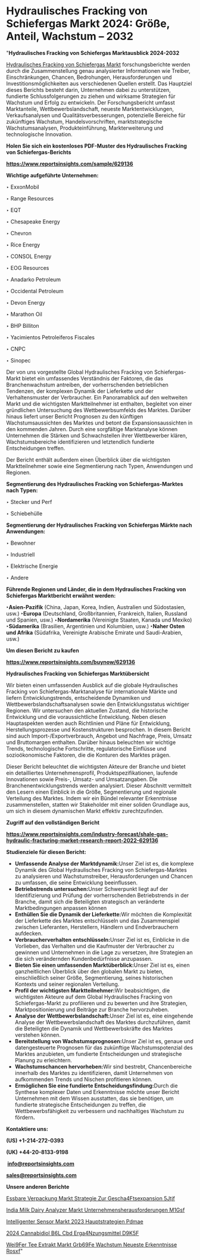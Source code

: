 # Hydraulisches Fracking von Schiefergas Markt 2024: Größe, Anteil, Wachstum – 2032

"<strong><b>Hydraulisches Fracking von Schiefergas Marktausblick 2024-2032</b></strong>

<a href=https://www.reportsinsights.com/sample/629136>Hydraulisches Fracking von Schiefergas Markt</a> forschungsberichte werden durch die Zusammenstellung genau analysierter Informationen wie Treiber, Einschränkungen, Chancen, Bedrohungen, Herausforderungen und Investitionsmöglichkeiten aus verschiedenen Quellen erstellt. Das Hauptziel dieses Berichts besteht darin, Unternehmen dabei zu unterstützen, fundierte Schlussfolgerungen zu ziehen und wirksame Strategien für Wachstum und Erfolg zu entwickeln. Der Forschungsbericht umfasst Marktanteile, Wettbewerbslandschaft, neueste Marktentwicklungen, Verkaufsanalysen und Qualitätsverbesserungen, potenzielle Bereiche für zukünftiges Wachstum, Handelsvorschriften, marktstrategische Wachstumsanalysen, Produkteinführung, Markterweiterung und technologische Innovation.

<strong><b>Holen Sie sich ein kostenloses PDF-Muster des Hydraulisches Fracking von Schiefergas-Berichts</b></strong>

<a href=https://www.reportsinsights.com/sample/629136><strong><u>https://www.reportsinsights.com/sample/629136</u></strong></a>

<strong>Wichtige aufgeführte Unternehmen:</strong>

‣ ExxonMobil

‣ Range Resources

‣ EQT

‣ Chesapeake Energy

‣ Chevron

‣ Rice Energy

‣ CONSOL Energy

‣ EOG Resources

‣ Anadarko Petroleum

‣ Occidental Petroleum

‣ Devon Energy

‣ Marathon Oil

‣ BHP Billiton

‣ Yacimientos Petroleiferos Fiscales

‣ CNPC

‣ Sinopec

Der von uns vorgestellte Global Hydraulisches Fracking von Schiefergas-Markt bietet ein umfassendes Verständnis der Faktoren, die das Branchenwachstum antreiben, der vorherrschenden betrieblichen Tendenzen, der komplexen Dynamik der Lieferkette und der Verhaltensmuster der Verbraucher. Ein Panoramablick auf den weltweiten Markt und die wichtigsten Marktteilnehmer ist enthalten, begleitet von einer gründlichen Untersuchung des Wettbewerbsumfelds des Marktes. Darüber hinaus liefert unser Bericht Prognosen zu den künftigen Wachstumsaussichten des Marktes und betont die Expansionsaussichten in den kommenden Jahren. Durch eine sorgfältige Marktanalyse können Unternehmen die Stärken und Schwachstellen ihrer Wettbewerber klären, Wachstumsbereiche identifizieren und letztendlich fundierte Entscheidungen treffen.

Der Bericht enthält außerdem einen Überblick über die wichtigsten Marktteilnehmer sowie eine Segmentierung nach Typen, Anwendungen und Regionen.

<strong>Segmentierung des Hydraulisches Fracking von Schiefergas-Marktes nach Typen:</strong>

‣ Stecker und Perf

‣ Schiebehülle

<strong>Segmentierung der Hydraulisches Fracking von Schiefergas Märkte nach Anwendungen:</strong>

‣ Bewohner

‣ Industriell

‣ Elektrische Energie

‣ Andere

<strong><b>Führende Regionen und Länder, die in dem Hydraulisches Fracking von Schiefergas Marktbericht erwähnt werden:</b></strong>

<strong><b>‣Asien-Pazifik</b></strong> (China, Japan, Korea, Indien, Australien und Südostasien, usw.)
<strong><b>‣Europa</b></strong> (Deutschland, Großbritannien, Frankreich, Italien, Russland und Spanien, usw.)
‣<strong><b>Nordamerika</b></strong> (Vereinigte Staaten, Kanada und Mexiko)
<strong><b>‣Südamerika</b></strong> (Brasilien, Argentinien und Kolumbien, usw.)
<strong><b>‣Naher Osten und Afrika</b></strong> (Südafrika, Vereinigte Arabische Emirate und Saudi-Arabien, usw.)

<strong>Um diesen Bericht zu kaufen</strong>

<a href=https://www.reportsinsights.com/buynow/629136><strong><u>https://www.reportsinsights.com/buynow/629136</u></strong></a>

<strong>Hydraulisches Fracking von Schiefergas Marktübersicht</strong>

Wir bieten einen umfassenden Ausblick auf die globale Hydraulisches Fracking von Schiefergas-Marktanalyse für internationale Märkte und liefern Entwicklungstrends, entscheidende Dynamiken und Wettbewerbslandschaftsanalysen sowie den Entwicklungsstatus wichtiger Regionen. Wir untersuchen den aktuellen Zustand, die historische Entwicklung und die voraussichtliche Entwicklung. Neben diesen Hauptaspekten werden auch Richtlinien und Pläne für Entwicklung, Herstellungsprozesse und Kostenstrukturen besprochen. In diesem Bericht sind auch Import-/Exportverbrauch, Angebot und Nachfrage, Preis, Umsatz und Bruttomargen enthalten. Darüber hinaus beleuchten wir wichtige Trends, technologische Fortschritte, regulatorische Einflüsse und sozioökonomische Faktoren, die die Konturen des Marktes prägen.

Dieser Bericht beleuchtet die wichtigsten Akteure der Branche und bietet ein detailliertes Unternehmensprofil, Produktspezifikationen, laufende Innovationen sowie Preis-, Umsatz- und Umsatzangaben. Die Branchenentwicklungstrends werden analysiert. Dieser Abschnitt vermittelt den Lesern einen Einblick in die Größe, Segmentierung und regionale Verteilung des Marktes. Indem wir ein Bündel relevanter Erkenntnisse zusammenstellen, statten wir Stakeholder mit einer soliden Grundlage aus, um sich in diesem dynamischen Markt effektiv zurechtzufinden.

<strong>Zugriff auf den vollständigen Bericht</strong>

<a href=https://www.reportsinsights.com/industry-forecast/shale-gas-hydraulic-fracturing-market-research-report-2022-629136><strong>https://www.reportsinsights.com/industry-forecast/shale-gas-hydraulic-fracturing-market-research-report-2022-629136</strong></a>

<strong>Studienziele für diesen Bericht:</strong>
<ul>
  <li><strong>Umfassende Analyse der Marktdynamik:</strong>Unser Ziel ist es, die komplexe Dynamik des Global Hydraulisches Fracking von Schiefergas-Marktes zu analysieren und Wachstumstreiber, Herausforderungen und Chancen zu umfassen, die seine Entwicklung beeinflussen.</li>
  <li><strong>Betriebstrends untersuchen:</strong>Unser Schwerpunkt liegt auf der Identifizierung und Prüfung der vorherrschenden Betriebstrends in der Branche, damit sich die Beteiligten strategisch an veränderte Marktbedingungen anpassen können</li>
  <li><strong>Enthüllen Sie die Dynamik der Lieferkette:</strong>Wir möchten die Komplexität der Lieferkette des Marktes entschlüsseln und das Zusammenspiel zwischen Lieferanten, Herstellern, Händlern und Endverbrauchern aufdecken.</li>
  <li><strong>Verbraucherverhalten entschlüsseln:</strong>Unser Ziel ist es, Einblicke in die Vorlieben, das Verhalten und die Kaufmuster der Verbraucher zu gewinnen und Unternehmen in die Lage zu versetzen, ihre Strategien an die sich verändernden Kundenbedürfnisse anzupassen.</li>
  <li><strong>Bieten Sie einen umfassenden Marktüberblick:</strong>Unser Ziel ist es, einen ganzheitlichen Überblick über den globalen Markt zu bieten, einschließlich seiner Größe, Segmentierung, seines historischen Kontexts und seiner regionalen Verteilung.</li>
  <li><strong>Profil der wichtigsten Marktteilnehmer:</strong>Wir beabsichtigen, die wichtigsten Akteure auf dem Global Hydraulisches Fracking von Schiefergas-Markt zu profilieren und zu bewerten und ihre Strategien, Marktpositionierung und Beiträge zur Branche hervorzuheben.</li>
  <li><strong>Analyse der Wettbewerbslandschaft:</strong>Unser Ziel ist es, eine eingehende Analyse der Wettbewerbslandschaft des Marktes durchzuführen, damit die Beteiligten die Dynamik und Wettbewerbskräfte des Marktes verstehen können.</li>
  <li><strong>Bereitstellung von Wachstumsprognosen:</strong>Unser Ziel ist es, genaue und datengesteuerte Prognosen für das zukünftige Wachstumspotenzial des Marktes anzubieten, um fundierte Entscheidungen und strategische Planung zu erleichtern.</li>
  <li><strong>Wachstumschancen hervorheben:</strong>Wir sind bestrebt, Chancenbereiche innerhalb des Marktes zu identifizieren, damit Unternehmen von aufkommenden Trends und Nischen profitieren können.</li>
  <li><strong>Ermöglichen Sie eine fundierte Entscheidungsfindung:</strong>Durch die Synthese komplexer Daten und Erkenntnisse möchte unser Bericht Unternehmen mit dem Wissen ausstatten, das sie benötigen, um fundierte strategische Entscheidungen zu treffen, die Wettbewerbsfähigkeit zu verbessern und nachhaltiges Wachstum zu fördern<strong>.</strong></li>
</ul>
<strong>Kontaktiere uns:</strong>

<strong>(US) +1-214-272-0393</strong>

<strong>(UK) +44-20-8133-9198</strong>

<strong> </strong><a href=info@reportsinsights.com><strong><u>info@reportsinsights.com</u></strong></a>

<a href=sales@reportsinsights.com><strong><u>sales@reportsinsights.com</u></strong></a>

<strong>Unsere anderen Berichte</strong>

<a href=https://de.linkedin.com/pulse/essbare-verpackung-markt-strategie-zur-gesch%C3%A4ftsexpansion-5jtjf/>Essbare Verpackung Markt Strategie Zur Gescha4Ftsexpansion 5Jtjf</a>

<a href=https://de.linkedin.com/pulse/india-milk-dairy-analyzer-markt-unternehmensherausforderungen-m1gsf/>India Milk Dairy Analyzer Markt Unternehmensherausforderungen M1Gsf</a>

<a href=https://de.linkedin.com/pulse/intelligenter-sensor-markt-2023-hauptstrategien-pdmae/>Intelligenter Sensor Markt 2023 Hauptstrategien Pdmae</a>

<a href=https://de.linkedin.com/pulse/2024-cannabidiol-%C3%B6l-cbd-erg%C3%A4nzungsmittel-d9k5f/>2024 Cannabidiol B6L Cbd Erga4Nzungsmittel D9K5F</a>

<a href=https://de.linkedin.com/pulse/wei%C3%9Fer-tee-extrakt-markt-gr%C3%B6%C3%9Fe-wachstum-neueste-erkenntnisse-rosxf/>Wei9Fer Tee Extrakt Markt Grb69Fe Wachstum Neueste Erkenntnisse Rosxf</a>"
